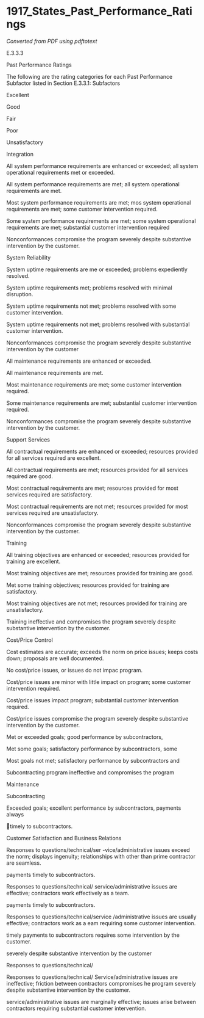 # 1917_States_Past_Performance_Ratings

_Converted from PDF using pdftotext_

E.3.3.3

Past Performance Ratings

The following are the rating categories for each Past Performance Subfactor listed in Section E.3.3.1:
Subfactors

Excellent

Good

Fair

Poor

Unsatisfactory

Integration

All system
performance
requirements are
enhanced or exceeded;
all system operational
requirements met or
exceeded.

All system performance
requirements are met;
all system operational
requirements are met.

Most system performance
requirements are met; mos
system operational
requirements are met;
some customer
intervention required.

Some system performance
requirements are met;
some system operational
requirements are met;
substantial customer
intervention required

Nonconformances
compromise the program
severely despite
substantive intervention
by the customer.

System
Reliability

System uptime
requirements are me
or exceeded; problems
expediently resolved.

System uptime
requirements met;
problems resolved with
minimal disruption.

System uptime
requirements not met;
problems resolved with
some customer
intervention.

System uptime
requirements not met;
problems resolved with
substantial customer
intervention.

Nonconformances
compromise the program
severely despite
substantive intervention
by the customer

All maintenance
requirements are
enhanced or exceeded.

All maintenance
requirements are met.

Most maintenance
requirements are met;
some customer
intervention required.

Some maintenance
requirements are met;
substantial customer
intervention required.

Nonconformances
compromise the program
severely despite
substantive intervention
by the customer.

Support
Services

All contractual
requirements are
enhanced or exceeded;
resources provided for
all services required
are excellent.

All contractual
requirements are met;
resources provided for
all services required are
good.

Most contractual
requirements are met;
resources provided for
most services required are
satisfactory.

Most contractual
requirements are not met;
resources provided for
most services required are
unsatisfactory.

Nonconformances
compromise the program
severely despite
substantive intervention
by the customer.

Training

All training objectives
are enhanced or
exceeded; resources
provided for training
are excellent.

Most training objectives
are met; resources
provided for training are
good.

Met some training
objectives; resources
provided for training are
satisfactory.

Most training objectives
are not met; resources
provided for training are
unsatisfactory.

Training ineffective and
compromises the program
severely despite
substantive intervention
by the customer.

Cost/Price
Control

Cost estimates are
accurate; exceeds the
norm on price issues;
keeps costs down;
proposals are well
documented.

No cost/price issues, or
issues do not impac
program.

Cost/price issues are minor
with little impact on
program; some customer
intervention required.

Cost/price issues impact
program; substantial
customer intervention
required.

Cost/price issues
compromise the program
severely despite
substantive intervention
by the customer.

Met or exceeded goals;
good performance by
subcontractors,

Met some goals;
satisfactory performance
by subcontractors, some

Most goals not met;
satisfactory performance
by subcontractors and

Subcontracting program
ineffective and
compromises the program

Maintenance

Subcontracting

Exceeded goals;
excellent performance
by subcontractors,
payments always

timely to
subcontractors.

Customer
Satisfaction
and Business
Relations

Responses to
questions/technical/ser
-vice/administrative
issues exceed the
norm; displays
ingenuity;
relationships with
other than prime
contractor are
seamless.

payments timely to
subcontractors.

Responses to
questions/technical/
service/administrative
issues are effective;
contractors work
effectively as a team.

payments timely to
subcontractors.

Responses to
questions/technical/service
/administrative issues are
usually effective;
contractors work as a
eam requiring some
customer intervention.

timely payments to
subcontractors requires
some intervention by the
customer.

severely despite
substantive intervention
by the customer

Responses to
questions/technical/

Responses to
questions/technical/
Service/administrative
issues are ineffective;
friction between
contractors compromises
he program severely
despite substantive
intervention by the
customer.

service/administrative
issues are marginally
effective; issues arise
between contractors
requiring substantial
customer intervention.

